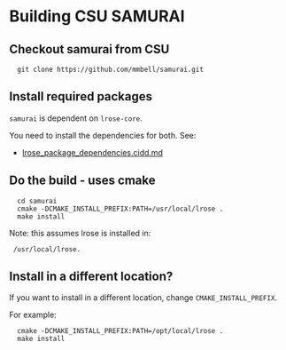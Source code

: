 # Building CSU SAMURAI

## Checkout samurai from CSU

```
  git clone https://github.com/mmbell/samurai.git 
```

## Install required packages

```samurai``` is dependent on ```lrose-core```.

You need to install the dependencies for both. See:

* [lrose_package_dependencies.cidd.md](./lrose_package_dependencies.md)

## Do the build - uses cmake

```
  cd samurai
  cmake -DCMAKE_INSTALL_PREFIX:PATH=/usr/local/lrose .
  make install
```

Note: this assumes lrose is installed in:

```
 /usr/local/lrose.
```

## Install in a different location?

If you want to install in a different location, change ```CMAKE_INSTALL_PREFIX```.

For example:

```
  cmake -DCMAKE_INSTALL_PREFIX:PATH=/opt/local/lrose .
  make install
```


